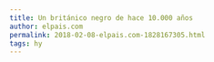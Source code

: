 ```yaml
---
title: Un británico negro de hace 10.000 años
author: elpais.com
permalink: 2018-02-08-elpais.com-1828167305.html
tags: hy
---
```


